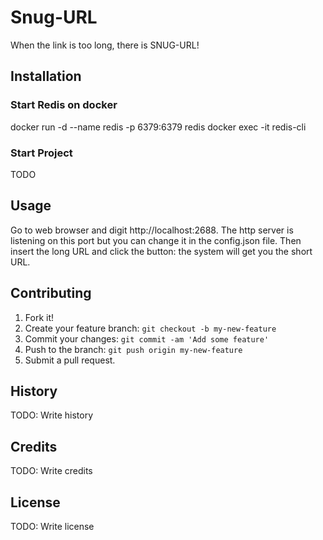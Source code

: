 # Snug-URL

When the link is too long, there is SNUG-URL!

## Installation

### Start Redis on docker
docker run -d --name redis -p 6379:6379 redis
docker exec -it <container-id> redis-cli

### Start Project
TODO

## Usage

Go to web browser and digit http://localhost:2688. The http server is listening on this port but you can change it in the config.json file. Then insert the long URL and click the button: the system will get you the short URL.

## Contributing

1. Fork it!
2. Create your feature branch: `git checkout -b my-new-feature`
3. Commit your changes: `git commit -am 'Add some feature'`
4. Push to the branch: `git push origin my-new-feature`
5. Submit a pull request.

## History

TODO: Write history

## Credits

TODO: Write credits

## License

TODO: Write license

